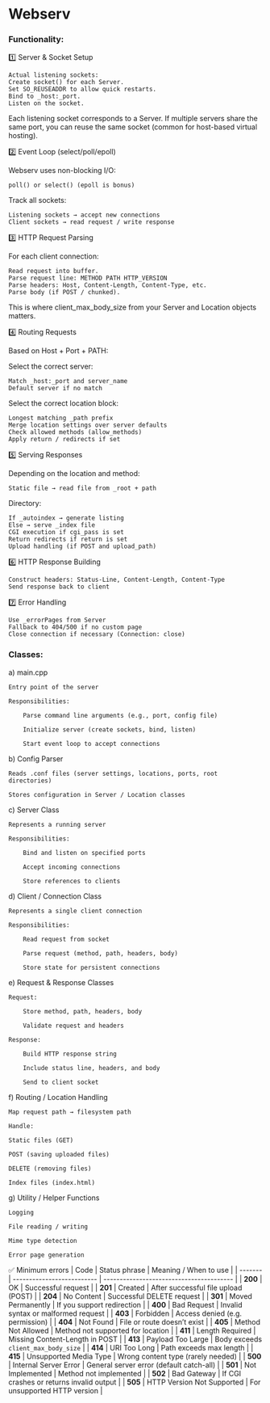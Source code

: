 # Webserv

### Functionality:
1️⃣ Server & Socket Setup

	Actual listening sockets:
	Create socket() for each Server.
	Set SO_REUSEADDR to allow quick restarts.
	Bind to _host:_port.
	Listen on the socket.

Each listening socket corresponds to a Server. If multiple servers share the same port, you can reuse the same socket (common for host-based virtual hosting).

2️⃣ Event Loop (select/poll/epoll)

Webserv uses non-blocking I/O:

	poll() or select() (epoll is bonus)

Track all sockets:

	Listening sockets → accept new connections
	Client sockets → read request / write response

3️⃣ HTTP Request Parsing

For each client connection:

	Read request into buffer.
	Parse request line: METHOD PATH HTTP_VERSION
	Parse headers: Host, Content-Length, Content-Type, etc.
	Parse body (if POST / chunked).

This is where client_max_body_size from your Server and Location objects matters.

4️⃣ Routing Requests

Based on Host + Port + PATH:

Select the correct server:

	Match _host:_port and server_name
	Default server if no match

Select the correct location block:

	Longest matching _path prefix
	Merge location settings over server defaults
	Check allowed methods (allow_methods)
	Apply return / redirects if set

5️⃣ Serving Responses

Depending on the location and method:

	Static file → read file from _root + path

Directory:

	If _autoindex → generate listing
	Else → serve _index file
	CGI execution if cgi_pass is set
	Return redirects if return is set
	Upload handling (if POST and upload_path)

6️⃣ HTTP Response Building

	Construct headers: Status-Line, Content-Length, Content-Type
	Send response back to client

7️⃣ Error Handling

	Use _errorPages from Server
	Fallback to 404/500 if no custom page
	Close connection if necessary (Connection: close)

### Classes:

a) main.cpp

	Entry point of the server

	Responsibilities:

		Parse command line arguments (e.g., port, config file)

		Initialize server (create sockets, bind, listen)

		Start event loop to accept connections

b) Config Parser

	Reads .conf files (server settings, locations, ports, root directories)

	Stores configuration in Server / Location classes

c) Server Class

	Represents a running server

	Responsibilities:

		Bind and listen on specified ports

		Accept incoming connections

		Store references to clients

d) Client / Connection Class

	Represents a single client connection

	Responsibilities:

		Read request from socket

		Parse request (method, path, headers, body)

		Store state for persistent connections

e) Request & Response Classes

	Request:

		Store method, path, headers, body

		Validate request and headers

	Response:

		Build HTTP response string

		Include status line, headers, and body

		Send to client socket

f) Routing / Location Handling

	Map request path → filesystem path

	Handle:

	Static files (GET)

	POST (saving uploaded files)

	DELETE (removing files)

	Index files (index.html)

g) Utility / Helper Functions

	Logging

	File reading / writing

	Mime type detection

	Error page generation

✅ Minimum errors
| Code    | Status phrase              | Meaning / When to use                    |
| ------- | -------------------------- | ---------------------------------------- |
| **200** | OK                         | Successful request                       |
| **201** | Created                    | After successful file upload (POST)      |
| **204** | No Content                 | Successful DELETE request                |
| **301** | Moved Permanently          | If you support redirection               |
| **400** | Bad Request                | Invalid syntax or malformed request      |
| **403** | Forbidden                  | Access denied (e.g. permission)          |
| **404** | Not Found                  | File or route doesn’t exist              |
| **405** | Method Not Allowed         | Method not supported for location        |
| **411** | Length Required            | Missing Content-Length in POST           |
| **413** | Payload Too Large          | Body exceeds `client_max_body_size`      |
| **414** | URI Too Long               | Path exceeds max length                  |
| **415** | Unsupported Media Type     | Wrong content type (rarely needed)       |
| **500** | Internal Server Error      | General server error (default catch-all) |
| **501** | Not Implemented            | Method not implemented                   |
| **502** | Bad Gateway                | If CGI crashes or returns invalid output |
| **505** | HTTP Version Not Supported | For unsupported HTTP version             |



